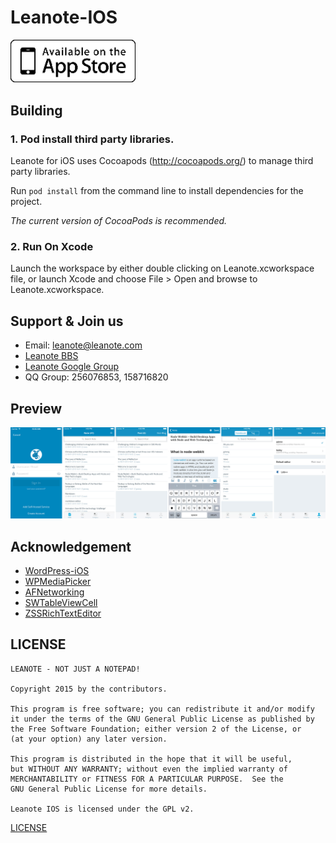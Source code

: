 # Leanote-IOS

<a href="https://itunes.apple.com/cn/app/leanote/id1022302858?mt=8" title="Download From App Store" class="ios-download">
    <img style="width: 200px;" src="./preview/apple-store-logo.png" alt="Download From App Store">
</a>

## Building

### 1. Pod install third party libraries.

Leanote for iOS uses Cocoapods (http://cocoapods.org/) to manage third party libraries. 

Run `pod install` from the command line to install dependencies for the project.

*The current version of CocoaPods is recommended.*

### 2. Run On Xcode

Launch the workspace by either double clicking on Leanote.xcworkspace file, or launch Xcode and choose File > Open and browse to Leanote.xcworkspace.

## Support & Join us

* Email: leanote@leanote.com
* [Leanote BBS](http://bbs.leanote.com)
* [Leanote Google Group](https://groups.google.com/forum/#!forum/leanote)
* QQ Group: 256076853, 158716820

## Preview

![](./preview/leanote-preview-list.png)

## Acknowledgement

* [WordPress-iOS](https://github.com/wordpress-mobile/WordPress-iOS)
* [WPMediaPicker](https://github.com/wordpress-mobile/MediaPicker-iOS)
* [AFNetworking](https://github.com/AFNetworking/AFNetworking)
* [SWTableViewCell](https://github.com/CEWendel/SWTableViewCell)
* [ZSSRichTextEditor](https://github.com/nnhubbard/ZSSRichTextEditor)

## LICENSE

```
LEANOTE - NOT JUST A NOTEPAD!

Copyright 2015 by the contributors.

This program is free software; you can redistribute it and/or modify
it under the terms of the GNU General Public License as published by
the Free Software Foundation; either version 2 of the License, or
(at your option) any later version.

This program is distributed in the hope that it will be useful,
but WITHOUT ANY WARRANTY; without even the implied warranty of
MERCHANTABILITY or FITNESS FOR A PARTICULAR PURPOSE.  See the
GNU General Public License for more details.

Leanote IOS is licensed under the GPL v2.
```
[LICENSE](https://github.com/leanote/leanote-ios/blob/master/LICENSE)
